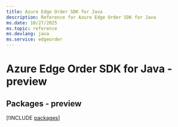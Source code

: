 ```yaml
---
title: Azure Edge Order SDK for Java
description: Reference for Azure Edge Order SDK for Java
ms.date: 10/27/2025
ms.topic: reference
ms.devlang: java
ms.service: edgeorder
---
```

# Azure Edge Order SDK for Java - preview
## Packages - preview
[!INCLUDE [packages](edge-order-index.md)]